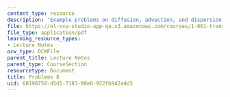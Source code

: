 ```yaml
---
content_type: resource
description: 'Example problems on diffusion, advection, and dispersion '
file: https://ol-ocw-studio-app-qa.s3.amazonaws.com/courses/1-061-transport-processes-in-the-environment-fall-2008/60190758d5d1718300e0922fb942a4d3_problems8.pdf
file_type: application/pdf
learning_resource_types:
- Lecture Notes
ocw_type: OCWFile
parent_title: Lecture Notes
parent_type: CourseSection
resourcetype: Document
title: Problems 8
uid: 60190758-d5d1-7183-00e0-922fb942a4d3
---
```

